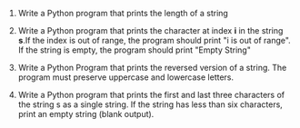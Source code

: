 1) Write a Python program that prints the length of a string

2) Write a Python program that prints the character at index **i** in the string **s**.If the index is out of range, the program should print "i is out of range". If the string is empty, the program should print "Empty String"

3) Write a Python Program that prints the reversed version of a string. The program must preserve uppercase and lowercase letters.

4) Write a Python program that prints the first and last three characters of the string s as a single string. If the string has less than six characters, print an empty string (blank output).

